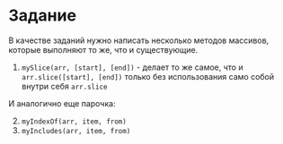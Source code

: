 # Задание

В качестве заданий нужно написать несколько методов массивов, которые выполняют то же, что и существующие.

1. `mySlice(arr, [start], [end])` - делает то же самое, что и `arr.slice([start], [end])` только без использования само собой внутри себя `arr.slice`

И аналогично еще парочка:

2. `myIndexOf(arr, item, from)`
3. `myIncludes(arr, item, from)`
